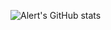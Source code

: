 ![Alert's GitHub stats](https://github-readme-stats.vercel.app/api?username=Alert-Aigul&theme=radical&hide_border=true&show_icons=true)

